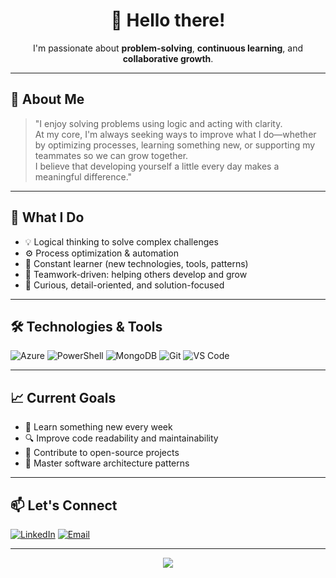 <h1 align="center">👋 Hello there!</h1>

<p align="center">
  I'm passionate about <strong>problem-solving</strong>, <strong>continuous learning</strong>, and <strong>collaborative growth</strong>.  
</p>

---

## 🧠 About Me

> "I enjoy solving problems using logic and acting with clarity.  
> At my core, I'm always seeking ways to improve what I do—whether by optimizing processes, learning something new, or supporting my teammates so we can grow together.  
> I believe that developing yourself a little every day makes a meaningful difference."

---

## 🚀 What I Do

- 💡 Logical thinking to solve complex challenges  
- ⚙️ Process optimization & automation  
- 📘 Constant learner (new technologies, tools, patterns)  
- 🤝 Teamwork-driven: helping others develop and grow  
- 🧩 Curious, detail-oriented, and solution-focused

---

## 🛠️ Technologies & Tools

![Azure](https://img.shields.io/badge/Microsoft%20Azure-0078D4?style=for-the-badge&logo=microsoft-azure&logoColor=white)
![PowerShell](https://img.shields.io/badge/PowerShell-5391FE?style=for-the-badge&logo=powershell&logoColor=white)
![MongoDB](https://img.shields.io/badge/MongoDB-47A248?style=for-the-badge&logo=mongodb&logoColor=white)
![Git](https://img.shields.io/badge/Git-F05032?style=for-the-badge&logo=git&logoColor=white)
![VS Code](https://img.shields.io/badge/VS%20Code-007ACC?style=for-the-badge&logo=visual-studio-code&logoColor=white)

---

## 📈 Current Goals

- 🌱 Learn something new every week  
- 🔍 Improve code readability and maintainability  
- 🤖 Contribute to open-source projects  
- 🧠 Master software architecture patterns

---

## 📫 Let's Connect

[![LinkedIn](https://img.shields.io/badge/LinkedIn-blue?style=for-the-badge&logo=linkedin&logoColor=white)](https://www.linkedin.com/in/mendeseduardo0111/)
[![Email](https://img.shields.io/badge/Email-D14836?style=for-the-badge&logo=gmail&logoColor=white)](mailto:mendeseduardo0111@gmail.com)

---

<p align="center">
  <img src="https://capsule-render.vercel.app/api?type=waving&color=gradient&height=100&section=footer"/>
</p>
